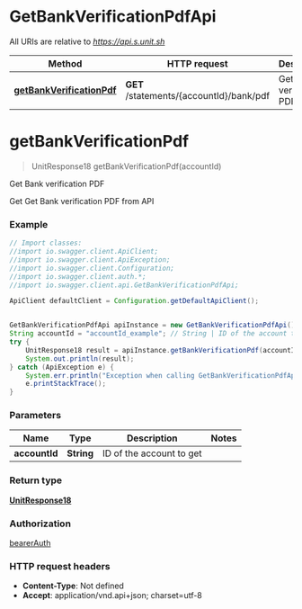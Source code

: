 # GetBankVerificationPdfApi

All URIs are relative to *https://api.s.unit.sh*

Method | HTTP request | Description
------------- | ------------- | -------------
[**getBankVerificationPdf**](GetBankVerificationPdfApi.md#getBankVerificationPdf) | **GET** /statements/{accountId}/bank/pdf | Get Bank verification PDF

<a name="getBankVerificationPdf"></a>
# **getBankVerificationPdf**
> UnitResponse18 getBankVerificationPdf(accountId)

Get Bank verification PDF

Get Get Bank verification PDF from API 

### Example
```java
// Import classes:
//import io.swagger.client.ApiClient;
//import io.swagger.client.ApiException;
//import io.swagger.client.Configuration;
//import io.swagger.client.auth.*;
//import io.swagger.client.api.GetBankVerificationPdfApi;

ApiClient defaultClient = Configuration.getDefaultApiClient();


GetBankVerificationPdfApi apiInstance = new GetBankVerificationPdfApi();
String accountId = "accountId_example"; // String | ID of the account to get
try {
    UnitResponse18 result = apiInstance.getBankVerificationPdf(accountId);
    System.out.println(result);
} catch (ApiException e) {
    System.err.println("Exception when calling GetBankVerificationPdfApi#getBankVerificationPdf");
    e.printStackTrace();
}
```

### Parameters

Name | Type | Description  | Notes
------------- | ------------- | ------------- | -------------
 **accountId** | **String**| ID of the account to get |

### Return type

[**UnitResponse18**](UnitResponse18.md)

### Authorization

[bearerAuth](../README.md#bearerAuth)

### HTTP request headers

 - **Content-Type**: Not defined
 - **Accept**: application/vnd.api+json; charset=utf-8

